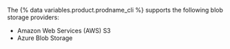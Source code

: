 The {% data variables.product.prodname_cli %} supports the following blob storage providers:

* Amazon Web Services (AWS) S3
* Azure Blob Storage
